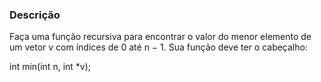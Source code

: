 ### Descrição 

Faça uma função recursiva para encontrar o valor do menor elemento de um vetor v com índices
de 0 até n − 1. Sua função deve ter o cabeçalho:

int min(int n, int *v);